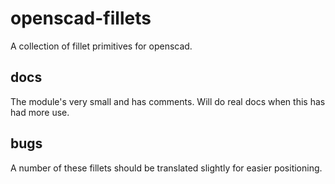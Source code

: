 # openscad-fillets

A collection of fillet primitives for openscad.

## docs

The module's very small and has comments. Will do real docs when this has had more use.

## bugs

A number of these fillets should be translated slightly for easier positioning.

